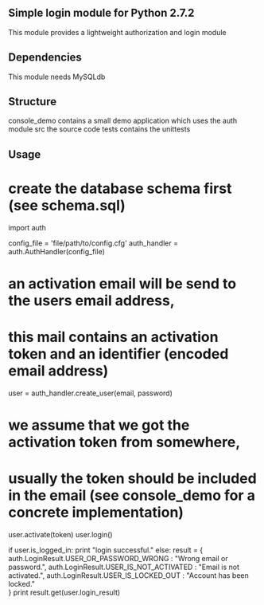 Simple login module for Python 2.7.2
----------------------------------------------------
This module provides a lightweight authorization and login module

Dependencies
----------------------------------------------------
This module needs MySQLdb

Structure
----------------------------------------------------
console_demo
    contains a small demo application which uses the auth module
src
    the source code
tests
    contains the unittests

Usage
----------------------------------------------------
# create the database schema first (see schema.sql)

import auth

config_file = 'file/path/to/config.cfg'
auth_handler = auth.AuthHandler(config_file)

# an activation email will be send to the users email address, 
# this mail contains an activation token and an identifier (encoded email address)
user = auth_handler.create_user(email, password)

# we assume that we got the activation token from somewhere,
# usually the token should be included in the email (see console_demo for a concrete implementation)
user.activate(token)
user.login()

if user.is_logged_in:
    print "login successful."
else:
    result = {
        auth.LoginResult.USER_OR_PASSWORD_WRONG : "Wrong email or password.",
        auth.LoginResult.USER_IS_NOT_ACTIVATED : "Email is not activated.",
        auth.LoginResult.USER_IS_LOCKED_OUT : "Account has been locked."              
    }
    print result.get(user.login_result)

